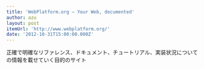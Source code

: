 ```yaml
---
title: 'WebPlatform.org — Your Web, documented'
author: azu
layout: post
itemUrl: 'http://www.webplatform.org/'
date: '2012-10-31T15:00:00.000Z'
---
```

正確で明確なリファレンス、ドキュメント、チュートリアル、実装状況についての情報を載せていく目的のサイト
